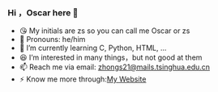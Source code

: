 ### Hi ，Oscar here 👋
+ 😘 My initials are zs so you can call me Oscar or zs
+ 👨 Pronouns: he/him 
+ 🌱 I’m currently learning C, Python, HTML, ...
+ 😆 I’m interested in many things，but not good at them
+ 📫 Reach me via email: zhongs21@mails.tsinghua.edu.cn
+ ⚡ Know me more through:[My Website](https://www.oscarzs.live/)


<!--
**OscarZs/Oscarzs** is a ✨ _special_ ✨ repository because its `README.md` (this file) appears on your GitHub profile.

Here are some ideas to get you started:

- 🔭 I’m currently working on ...
- 🌱 I’m currently learning ...
- 👯 I’m looking to collaborate on ...
- 🤔 I’m looking for help with ...
- 💬 Ask me about ...
- 📫 How to reach me: ...
- 😄 Pronouns: ...
- ⚡ Fun fact: ...
-->
